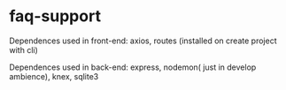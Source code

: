 # faq-support

Dependences used in front-end: axios, routes (installed on create project with cli)

Dependences used in back-end: express, nodemon( just in develop ambience), knex, sqlite3

